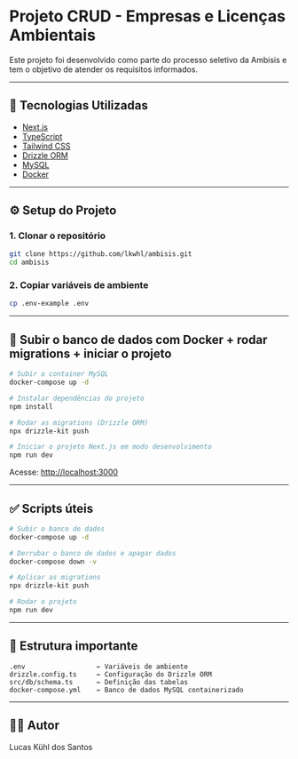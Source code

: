 # Projeto CRUD - Empresas e Licenças Ambientais

Este projeto foi desenvolvido como parte do processo seletivo da Ambisis e tem o objetivo de atender os requisitos informados.

---

## 🚀 Tecnologias Utilizadas

- [Next.js](https://nextjs.org/)
- [TypeScript](https://www.typescriptlang.org/)
- [Tailwind CSS](https://tailwindcss.com/)
- [Drizzle ORM](https://orm.drizzle.team/)
- [MySQL](https://www.mysql.com/)
- [Docker](https://www.docker.com/)

---

## ⚙️ Setup do Projeto

### 1. Clonar o repositório

```bash
git clone https://github.com/lkwhl/ambisis.git
cd ambisis
```

### 2. Copiar variáveis de ambiente

```bash
cp .env-example .env
```

---

## 🐳 Subir o banco de dados com Docker + rodar migrations + iniciar o projeto

```bash
# Subir o container MySQL
docker-compose up -d

# Instalar dependências do projeto
npm install

# Rodar as migrations (Drizzle ORM)
npx drizzle-kit push

# Iniciar o projeto Next.js em modo desenvolvimento
npm run dev
```

Acesse: [http://localhost:3000](http://localhost:3000)

---

## ✅ Scripts úteis

```bash
# Subir o banco de dados
docker-compose up -d

# Derrubar o banco de dados e apagar dados
docker-compose down -v

# Aplicar as migrations
npx drizzle-kit push

# Rodar o projeto
npm run dev
```

---

## 📁 Estrutura importante

```
.env                  ← Variáveis de ambiente
drizzle.config.ts     ← Configuração do Drizzle ORM
src/db/schema.ts      ← Definição das tabelas
docker-compose.yml    ← Banco de dados MySQL containerizado
```

---

## 🧑‍💻 Autor

Lucas Kühl dos Santos

